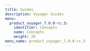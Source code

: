 ```yaml
---
title: Guides
description: Voyager Guides
menu:
  product_voyager_7.0.0-rc.3:
    identifier: concepts
    name: Concepts
    weight: 20
menu_name: product_voyager_7.0.0-rc.3
---
```


